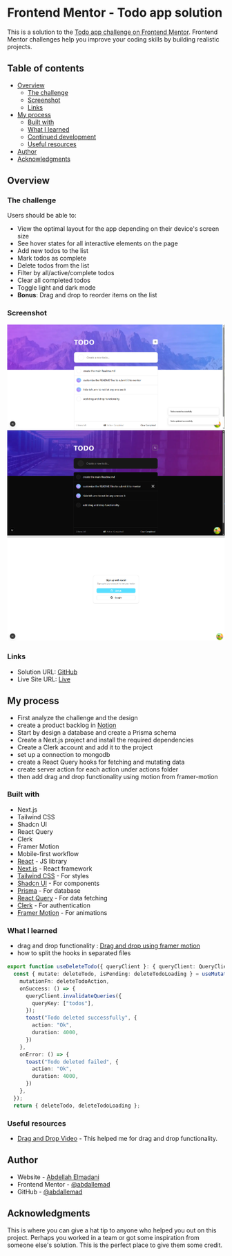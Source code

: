 # Frontend Mentor - Todo app solution

This is a solution to the [Todo app challenge on Frontend Mentor](https://www.frontendmentor.io/challenges/todo-app-Su1_KokOW). Frontend Mentor challenges help you improve your coding skills by building realistic projects.

## Table of contents

- [Overview](#overview)
  - [The challenge](#the-challenge)
  - [Screenshot](#screenshot)
  - [Links](#links)
- [My process](#my-process)
  - [Built with](#built-with)
  - [What I learned](#what-i-learned)
  - [Continued development](#continued-development)
  - [Useful resources](#useful-resources)
- [Author](#author)
- [Acknowledgments](#acknowledgments)

## Overview

### The challenge

Users should be able to:

- View the optimal layout for the app depending on their device's screen size
- See hover states for all interactive elements on the page
- Add new todos to the list
- Mark todos as complete
- Delete todos from the list
- Filter by all/active/complete todos
- Clear all completed todos
- Toggle light and dark mode
- **Bonus**: Drag and drop to reorder items on the list

### Screenshot

![Desktop Light](./public/desktop-light.png)
![Desktop Dark](./public/desktop-dark.png)
![Desktop Sign Up](./public/desktop-signup.png)

### Links

- Solution URL: [GitHub](https://github.com/abdallemad/mentor-todo-app-fullstack)
- Live Site URL: [Live](https://mentor-todo-app-fullstack.vercel.app/)

## My process

- First analyze the challenge and the design
- create a product backlog in [Notion](https://www.notion.so/)
- Start by design a database and create a Prisma schema
- Create a Next.js project and install the required dependencies
- Create a Clerk account and add it to the project
- set up a connection to mongodb
- create a React Query hooks for fetching and mutating data
- create server action for each action under actions folder
- then add drag and drop functionality using motion from framer-motion

### Built with

- Next.js
- Tailwind CSS
- Shadcn UI
- React Query
- Clerk
- Framer Motion
- Mobile-first workflow
- [React](https://reactjs.org/) - JS library
- [Next.js](https://nextjs.org/) - React framework
- [Tailwind CSS](https://tailwindcss.com/) - For styles
- [Shadcn UI](https://ui.shadcn.com/) - For components
- [Prisma](https://www.prisma.io/) - For database
- [React Query](https://tanstack.com/query/v5) - For data fetching
- [Clerk](https://clerk.dev/) - For authentication
- [Framer Motion](https://www.framer.com/motion/) - For animations

### What I learned

- drag and drop functionality : [Drag and drop using framer motion](https://www.youtube.com/watch?v=O5lZqqy7VQE&t=264s)
- how to split the hooks in separated files

```typescript
export function useDeleteTodo({ queryClient }: { queryClient: QueryClient }) {
  const { mutate: deleteTodo, isPending: deleteTodoLoading } = useMutation({
    mutationFn: deleteTodoAction,
    onSuccess: () => {
      queryClient.invalidateQueries({
        queryKey: ["todos"],
      });
      toast("Todo deleted successfully", {
        action: "Ok",
        duration: 4000,
      })
    },
    onError: () => {
      toast("Todo deleted failed", {
        action: "Ok",
        duration: 4000,
      })
    },
  });
  return { deleteTodo, deleteTodoLoading };
```

### Useful resources

- [Drag and Drop Video](https://www.youtube.com/watch?v=O5lZqqy7VQE&t=264s) - This helped me for drag and drop functionality.


## Author

- Website - [Abdellah Elmadani](https://abdallahemad.vercel.app)
- Frontend Mentor - [@abdallemad](https://www.frontendmentor.io/profile/abdallemad)
- GitHub - [@abdallemad](https://github.com/abdallemad)

## Acknowledgments

This is where you can give a hat tip to anyone who helped you out on this project. Perhaps you worked in a team or got some inspiration from someone else's solution. This is the perfect place to give them some credit.
